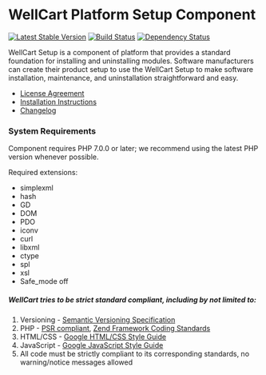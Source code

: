 WellCart Platform Setup Component
==============================

[![Latest Stable Version](https://poser.pugx.org/wellcart/component-setup/v/stable.png)](https://packagist.org/packages/wellcart/component-setup)
[![Build Status](https://travis-ci.org/wellcart/component-setup.svg)](https://travis-ci.org/wellcart/component-setup)
[![Dependency Status](https://www.versioneye.com/php/wellcart:component-setup/dev-master/badge.png)](https://www.versioneye.com/php/wellcart:component-setup/dev-master)

WellCart Setup is a component of platform that provides a standard foundation for installing and uninstalling modules. 
Software manufacturers can create their product setup to use the 
WellCart Setup to make software installation, maintenance, and uninstallation
straightforward and easy.

* [License Agreement](LICENSE.md)
* [Installation Instructions](docs/Component_Installation_Instructions.md)
* [Changelog](CHANGELOG.md)

### System Requirements

Component requires PHP 7.0.0 or later; we recommend using the
latest PHP version whenever possible.

Required extensions:

* simplexml
* hash
* GD
* DOM
* PDO
* iconv
* curl
* libxml
* ctype
* spl
* xsl
* Safe_mode off

##### WellCart tries to be strict standard compliant, including by not limited to:

1. Versioning - [Semantic Versioning Specification](http://semver.org)
2. PHP - [PSR compliant](https://github.com/php-fig/fig-standards), [Zend Framework Coding Standards](http://framework.zend.com/manual/current/en/ref/coding.standard.html)
3. HTML/CSS - [Google HTML/CSS Style Guide](https://google.github.io/styleguide/htmlcssguide.xml)
4. JavaScript - [Google JavaScript Style Guide](https://google.github.io/styleguide/javascriptguide.xml)
5. All code must be strictly compliant to its corresponding standards, no warning/notice messages allowed
